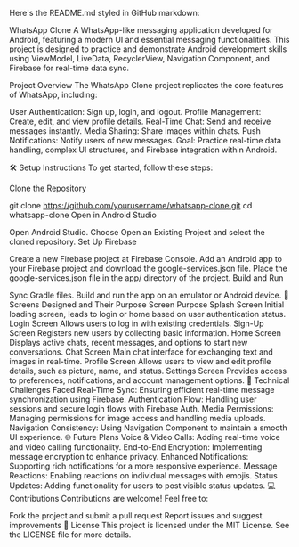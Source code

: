 Here's the README.md styled in GitHub markdown:

WhatsApp Clone
A WhatsApp-like messaging application developed for Android, featuring a modern UI and essential messaging functionalities. This project is designed to practice and demonstrate Android development skills using ViewModel, LiveData, RecyclerView, Navigation Component, and Firebase for real-time data sync.

Project Overview
The WhatsApp Clone project replicates the core features of WhatsApp, including:

User Authentication: Sign up, login, and logout.
Profile Management: Create, edit, and view profile details.
Real-Time Chat: Send and receive messages instantly.
Media Sharing: Share images within chats.
Push Notifications: Notify users of new messages.
Goal: Practice real-time data handling, complex UI structures, and Firebase integration within Android.

🛠 Setup Instructions
To get started, follow these steps:

Clone the Repository

git clone https://github.com/yourusername/whatsapp-clone.git
cd whatsapp-clone
Open in Android Studio

Open Android Studio.
Choose Open an Existing Project and select the cloned repository.
Set Up Firebase

Create a new Firebase project at Firebase Console.
Add an Android app to your Firebase project and download the google-services.json file.
Place the google-services.json file in the app/ directory of the project.
Build and Run

Sync Gradle files.
Build and run the app on an emulator or Android device.
📱 Screens Designed and Their Purpose
Screen	Purpose
Splash Screen	Initial loading screen, leads to login or home based on user authentication status.
Login Screen	Allows users to log in with existing credentials.
Sign-Up Screen	Registers new users by collecting basic information.
Home Screen	Displays active chats, recent messages, and options to start new conversations.
Chat Screen	Main chat interface for exchanging text and images in real-time.
Profile Screen	Allows users to view and edit profile details, such as picture, name, and status.
Settings Screen	Provides access to preferences, notifications, and account management options.
🧩 Technical Challenges Faced
Real-Time Sync: Ensuring efficient real-time message synchronization using Firebase.
Authentication Flow: Handling user sessions and secure login flows with Firebase Auth.
Media Permissions: Managing permissions for image access and handling media uploads.
Navigation Consistency: Using Navigation Component to maintain a smooth UI experience.
🌐 Future Plans
Voice & Video Calls: Adding real-time voice and video calling functionality.
End-to-End Encryption: Implementing message encryption to enhance privacy.
Enhanced Notifications: Supporting rich notifications for a more responsive experience.
Message Reactions: Enabling reactions on individual messages with emojis.
Status Updates: Adding functionality for users to post visible status updates.
💻 Contributions
Contributions are welcome! Feel free to:

Fork the project and submit a pull request
Report issues and suggest improvements
📝 License
This project is licensed under the MIT License. See the LICENSE file for more details.

